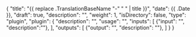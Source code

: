 {
    "title": "{{ replace .TranslationBaseName "-" " " | title }}",
    "date": {{ .Date }},
    "draft": true,
    "description": "",
    "weight": 1,
    "isDirectory": false,
    "type": "plugin",
    "plugin": {
        "description": "",
        "usage": "",
        "inputs": [
            {"input": "", "description":""},
        ],
        "outputs": [
            {"output": "", "description": ""},
        ]
    }
}
